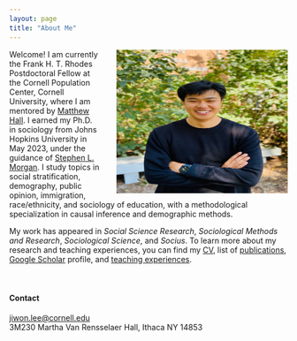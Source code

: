 ```yaml
---
layout: page
title: "About Me"
---
```


<img style="margin-left: 1.8rem" src="assets/jl_image.jpg" align = "right" height="260" width="310">

Welcome! I am currently the Frank H. T. Rhodes Postdoctoral Fellow at the Cornell Population Center, Cornell University, where I am mentored by [Matthew Hall](https://publicpolicy.cornell.edu/people/matthew-hall/). I earned my Ph.D. in sociology from Johns Hopkins University in May 2023, under the guidance of [Stephen L. Morgan](https://http://socweb.soc.jhu.edu/faculty/morgan/). I study topics in social stratification, demography, public opinion, immigration, race/ethnicity, and sociology of education, with a methodological specialization in causal inference and demographic methods.  
   
My work has appeared in *Social Science Research*, *Sociological Methods and Research*, *Sociological Science*, and *Socius*. To learn more about my research and teaching experiences, you can find my [CV](/cv_jiwon_lee.pdf), list of [publications](https://jiwonlee.net/research/), [Google Scholar](https://scholar.google.com/citations?user=nszIX_sAAAAJ&hl=en) profile, and [teaching experiences](https://jiwonlee.net/teaching/).
<br />
<br />
<br />

#### Contact
<jiwon.lee@cornell.edu>   
3M230 Martha Van Rensselaer Hall, Ithaca NY 14853 
